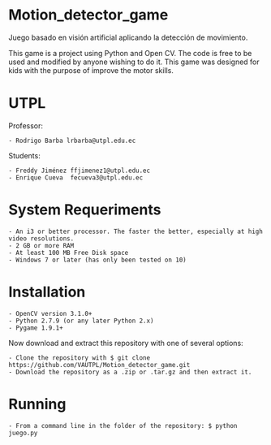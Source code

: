# Motion_detector_game
Juego basado en visión artificial aplicando la detección de movimiento.

This game is a project using Python and Open CV. The code is free to be used and modified by anyone wishing to do it. This game was designed for kids with the purpose of improve the motor skills.

# UTPL

Professor:

    - Rodrigo Barba lrbarba@utpl.edu.ec
  
Students:

    - Freddy Jiménez ffjimenez1@utpl.edu.ec
    - Enrique Cueva  fecueva3@utpl.edu.ec
    
# System Requeriments
    - An i3 or better processor. The faster the better, especially at high video resolutions.
    - 2 GB or more RAM
    - At least 100 MB Free Disk space
    - Windows 7 or later (has only been tested on 10)
    
# Installation
    - OpenCV version 3.1.0+
    - Python 2.7.9 (or any later Python 2.x)
    - Pygame 1.9.1+
Now download and extract this repository with one of several options:

    - Clone the repository with $ git clone https://github.com/VAUTPL/Motion_detector_game.git
    - Download the repository as a .zip or .tar.gz and then extract it.
    
# Running
    - From a command line in the folder of the repository: $ python juego.py
